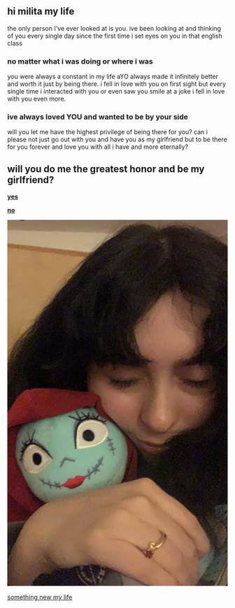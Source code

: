 ## hi milita my life

the only person I've ever looked at is you.
ive been looking at and thinking of you every single day since the first time i set eyes on you in that english class

### no matter what i was doing or where i was 

you were always a constant in my life aYO always made it infinitely better and worth it just by being there.
i fell in love with you on first sight but every single time i interacted with you or even saw you smile at a joke i fell in love with you even more.

### ive always loved **YOU** and wanted to be by your side ###

will you let me have the highest privilege of being there for you?
can i please not just go out with you and have you as my girlfriend but to be there for you forever and love you with all i have and more eternally?

## will you do me the greatest honor and be my girlfriend? ##
[**yes**](yes.md)

[**no**](no.md)

![](cuddle.PNG)

[something new my life](jan2022.md)
